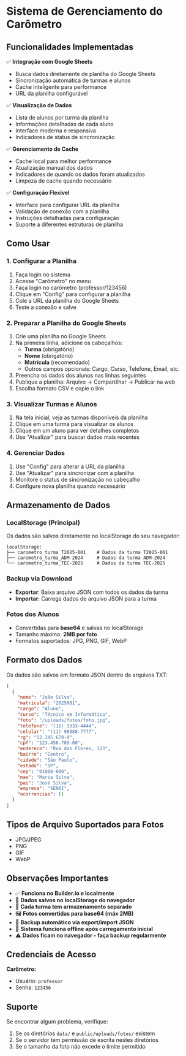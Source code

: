 # Sistema de Gerenciamento do Carômetro

## Funcionalidades Implementadas

✅ **Integração com Google Sheets**
- Busca dados diretamente de planilha do Google Sheets
- Sincronização automática de turmas e alunos
- Cache inteligente para performance
- URL da planilha configurável

✅ **Visualização de Dados**
- Lista de alunos por turma da planilha
- Informações detalhadas de cada aluno
- Interface moderna e responsiva
- Indicadores de status de sincronização

✅ **Gerenciamento de Cache**
- Cache local para melhor performance
- Atualização manual dos dados
- Indicadores de quando os dados foram atualizados
- Limpeza de cache quando necessário

✅ **Configuração Flexível**
- Interface para configurar URL da planilha
- Validação de conexão com a planilha
- Instruções detalhadas para configuração
- Suporte a diferentes estruturas de planilha

## Como Usar

### 1. Configurar a Planilha
1. Faça login no sistema
2. Acesse "Carômetro" no menu
3. Faça login no carômetro (professor/123456)
4. Clique em "Config" para configurar a planilha
5. Cole a URL da planilha do Google Sheets
6. Teste a conexão e salve

### 2. Preparar a Planilha do Google Sheets
1. Crie uma planilha no Google Sheets
2. Na primeira linha, adicione os cabeçalhos:
   - **Turma** (obrigatório)
   - **Nome** (obrigatório)
   - **Matricula** (recomendado)
   - Outros campos opcionais: Cargo, Curso, Telefone, Email, etc.
3. Preencha os dados dos alunos nas linhas seguintes
4. Publique a planilha: Arquivo → Compartilhar → Publicar na web
5. Escolha formato CSV e copie o link

### 3. Visualizar Turmas e Alunos
1. Na tela inicial, veja as turmas disponíveis da planilha
2. Clique em uma turma para visualizar os alunos
3. Clique em um aluno para ver detalhes completos
4. Use "Atualizar" para buscar dados mais recentes

### 4. Gerenciar Dados
1. Use "Config" para alterar a URL da planilha
2. Use "Atualizar" para sincronizar com a planilha
3. Monitore o status de sincronização no cabeçalho
4. Configure nova planilha quando necessário

## Armazenamento de Dados

### LocalStorage (Principal)
Os dados são salvos diretamente no localStorage do seu navegador:
```
localStorage:
├── carometro_turma_T2025-001    # Dados da turma T2025-001
├── carometro_turma_ADM-2024     # Dados da turma ADM-2024
└── carometro_turma_TEC-2025     # Dados da turma TEC-2025
```

### Backup via Download
- **Exportar**: Baixa arquivo JSON com todos os dados da turma
- **Importar**: Carrega dados de arquivo JSON para a turma

### Fotos dos Alunos
- Convertidas para **base64** e salvas no localStorage
- Tamanho máximo: **2MB por foto**
- Formatos suportados: JPG, PNG, GIF, WebP

## Formato dos Dados

Os dados são salvos em formato JSON dentro de arquivos TXT:

```json
[
  {
    "nome": "João Silva",
    "matricula": "2025001",
    "cargo": "Aluno",
    "curso": "Técnico em Informática",
    "foto": "/uploads/fotos/foto.jpg",
    "telefone": "(11) 3333-4444",
    "celular": "(11) 98888-7777",
    "rg": "12.345.678-9",
    "cpf": "123.456.789-00",
    "endereco": "Rua das Flores, 123",
    "bairro": "Centro",
    "cidade": "São Paulo",
    "estado": "SP",
    "cep": "01000-000",
    "mae": "Maria Silva",
    "pai": "José Silva",
    "empresa": "SENAI",
    "ocorrencias": []
  }
]
```

## Tipos de Arquivo Suportados para Fotos

- JPG/JPEG
- PNG
- GIF
- WebP

## Observações Importantes

- ✅ **Funciona no Builder.io e localmente**
- 💾 **Dados salvos no localStorage do navegador**
- 📱 **Cada turma tem armazenamento separado**
- 🖼️ **Fotos convertidas para base64 (máx 2MB)**
- 💾 **Backup automático via export/import JSON**
- 🔄 **Sistema funciona offline após carregamento inicial**
- ⚠️ **Dados ficam no navegador - faça backup regularmente**

## Credenciais de Acesso

**Carômetro:**
- Usuário: `professor`
- Senha: `123456`

## Suporte

Se encontrar algum problema, verifique:
1. Se os diretórios `data/` e `public/uploads/fotos/` existem
2. Se o servidor tem permissão de escrita nestes diretórios
3. Se o tamanho da foto não excede o limite permitido
